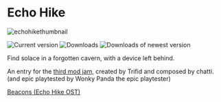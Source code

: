 # Echo Hike

![echohikethumbnail](https://github.com/TerrificTrifid/ow-nh-trifidjam3/assets/99054745/16ad413b-7947-4658-88c2-efdd244cd7ab)

![Current version](https://img.shields.io/github/manifest-json/v/TerrificTrifid/ow-nh-trifidjam3?color=gree&filename=TrifidJam3/manifest.json)
![Downloads](https://img.shields.io/github/downloads/TerrificTrifid/ow-nh-trifidjam3/total)
![Downloads of newest version](https://img.shields.io/github/downloads/TerrificTrifid/ow-nh-trifidjam3/latest/total)

Find solace in a forgotten cavern, with a device left behind.

An entry for the [third mod jam](https://outerwildsmods.com/mods/modjam3/), created by Trifid and composed by chatti. (and epic playtested by Wonky Panda the epic playtester)

[Beacons (Echo Hike OST)](https://youtu.be/m56DKrFL-9s?si=9SPg3qrE7sMyX6CY)
